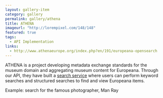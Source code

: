 ```yaml
---
layout: gallery-item
category: gallery
permalink: gallery/athena
title: ATHENA
imageurl: "http://lorempixel.com/148/148"
featured: true
tags:
  - API Implementation
links:
  - http://www.athenaeurope.org/index.php?en/191/europeana-opensearch
---
```


ATHENA is a project developing metadata exchange standards for the museum domain and aggregating museum content for Europeana. Through our API, they have built a [search service](http://www.athenaeurope.org/index.php?en/191/europeana-opensearch) where users can perform keyword searches and structured searches to find and view Europeana items.

Example: search for the famous photographer, Man Ray
